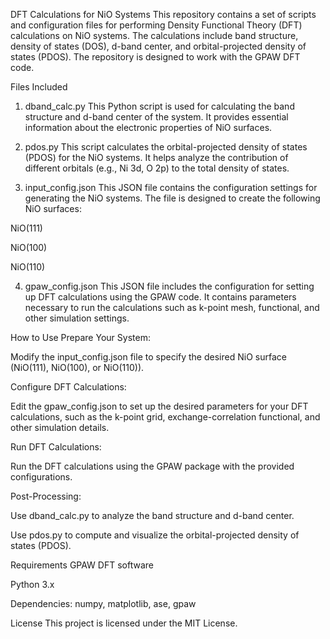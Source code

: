 DFT Calculations for NiO Systems
This repository contains a set of scripts and configuration files for performing Density Functional Theory (DFT) calculations on NiO systems. The calculations include band structure, density of states (DOS), d-band center, and orbital-projected density of states (PDOS). The repository is designed to work with the GPAW DFT code.

Files Included
1. dband_calc.py
This Python script is used for calculating the band structure and d-band center of the system. It provides essential information about the electronic properties of NiO surfaces.

2. pdos.py
This script calculates the orbital-projected density of states (PDOS) for the NiO systems. It helps analyze the contribution of different orbitals (e.g., Ni 3d, O 2p) to the total density of states.

3. input_config.json
This JSON file contains the configuration settings for generating the NiO systems. The file is designed to create the following NiO surfaces:

NiO(111)

NiO(100)

NiO(110)

4. gpaw_config.json
This JSON file includes the configuration for setting up DFT calculations using the GPAW code. It contains parameters necessary to run the calculations such as k-point mesh, functional, and other simulation settings.

How to Use
Prepare Your System:

Modify the input_config.json file to specify the desired NiO surface (NiO(111), NiO(100), or NiO(110)).

Configure DFT Calculations:

Edit the gpaw_config.json to set up the desired parameters for your DFT calculations, such as the k-point grid, exchange-correlation functional, and other simulation details.

Run DFT Calculations:

Run the DFT calculations using the GPAW package with the provided configurations.

Post-Processing:

Use dband_calc.py to analyze the band structure and d-band center.

Use pdos.py to compute and visualize the orbital-projected density of states (PDOS).

Requirements
GPAW DFT software

Python 3.x

Dependencies: numpy, matplotlib, ase, gpaw

License
This project is licensed under the MIT License.

